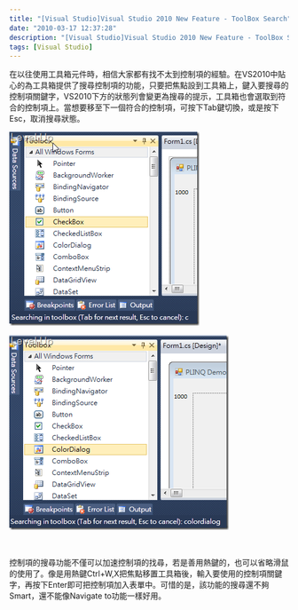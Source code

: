 ```yaml
---
title: "[Visual Studio]Visual Studio 2010 New Feature - ToolBox Search"
date: "2010-03-17 12:37:28"
description: "[Visual Studio]Visual Studio 2010 New Feature - ToolBox Search"
tags: [Visual Studio]
---
```


<p>
	在以往使用工具箱元件時，相信大家都有找不太到控制項的經驗。在VS2010中貼心的為工具箱提供了搜尋控制項的功能，只要把焦點設到工具箱上，鍵入要搜尋的控制項關鍵字，VS2010下方的狀態列會變更為搜尋的提示，工具箱也會選取到符合的控制項上。當想要移至下一個符合的控制項，可按下Tab鍵切換，或是按下Esc，取消搜尋狀態。</p>
<p>
	<img alt="image" border="0" height="350" src="\images\posts\14073\image_thumb.png" style="border-bottom: 0px; border-left: 0px; display: inline; border-top: 0px; border-right: 0px" title="image" width="343" /></p>
<p>
	<img alt="image" border="0" height="351" src="\images\posts\14073\image_thumb_1.png" style="border-bottom: 0px; border-left: 0px; display: inline; border-top: 0px; border-right: 0px" title="image" width="396" /></p>
<p>
	 </p>
<p>
	控制項的搜尋功能不僅可以加速控制項的找尋，若是善用熱鍵的，也可以省略滑鼠的使用了。像是用熱鍵Ctrl+W,X把焦點移置工具箱後，輸入要使用的控制項關鍵字，再按下Enter即可把控制項加入表單中。可惜的是，該功能的搜尋還不夠Smart，還不能像Navigate to功能一樣好用。</p>
